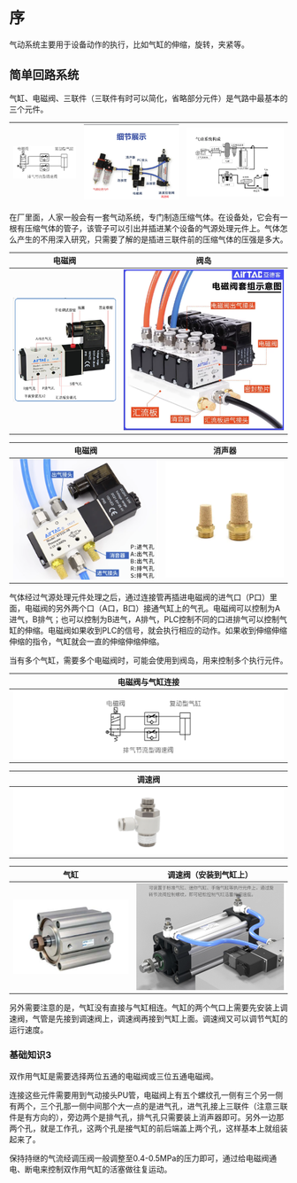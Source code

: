 # 序

气动系统主要用于设备动作的执行，比如气缸的伸缩，旋转，夹紧等。

## 简单回路系统

气缸、电磁阀、三联件（三联件有时可以简化，省略部分元件）是气路中最基本的三个元件。

| ![](static/image-20250421131704580.png) | ![image-20250421132025099](static/image-20250421132025099.png) | ![](static/image-20250425150833372.png) |
| --------------------------------------- | ------------------------------------------------------------ | --------------------------------------- |

在厂里面，人家一般会有一套气动系统，专门制造压缩气体。在设备处，它会有一根有压缩气体的管子，该管子可以引出并插进某个设备的气源处理元件上。气体怎么产生的不用深入研究，只需要了解的是插进三联件前的压缩气体的压强是多大。

|                            电磁阀                            |                  阀岛                   |
| :----------------------------------------------------------: | :-------------------------------------: |
| ![image-20250918141506011](static/image-20250918141506011-1758598326428-3.png) | ![](static/image-20250923113355637.png) |

|                            电磁阀                            |                            消声器                            |
| :----------------------------------------------------------: | :----------------------------------------------------------: |
| ![image-20250923133735919](static/image-20250923133735919.png) | ![image-20250923133806243](static/image-20250923133806243.png) |

气体经过气源处理元件处理之后，通过连接管再插进电磁阀的进气口（P口）里面，电磁阀的另外两个口（A口，B口）接通气缸上的气孔。电磁阀可以控制为A进气，B排气；也可以控制为B进气，A排气，PLC控制不同的口进排气可以控制气缸的伸缩。电磁阀如果收到PLC的信号，就会执行相应的动作。如果收到伸缩伸缩伸缩的指令，气缸就会一直的伸缩伸缩伸缩。

当有多个气缸，需要多个电磁阀时，可能会使用到阀岛，用来控制多个执行元件。

|                       电磁阀与气缸连接                       |
| :----------------------------------------------------------: |
| ![image-20250923140258917](static/image-20250923140258917.png) |

|                            调速阀                            |
| :----------------------------------------------------------: |
| ![image-20250923132805042](static/image-20250923132805042.png) |

|                             气缸                             |                    调速阀（安装到气缸上）                    |
| :----------------------------------------------------------: | :----------------------------------------------------------: |
| ![image-20250923114836530](static/image-20250923114836530.png) | <img src="static/image-20250923115325457.png" style="zoom:67%;" /> |

另外需要注意的是，气缸没有直接与气缸相连。气缸的两个气口上需要先安装上调速阀，气管是先接到调速阀上，调速阀再接到气缸上面。调速阀又可以调节气缸的运行速度。

### 基础知识3

双作用气缸是需要选择两位五通的电磁阀或三位五通电磁阀。

连接这些元件需要用到气动接头PU管，电磁阀上有五个螺纹孔一侧有三个另一侧有两个，三个孔那一侧中间那个大一点的是进气孔，进气孔接上三联件（注意三联件是有方向的），旁边两个是排气孔，排气孔只需要装上消声器即可。另外一边那两个孔，就是工作孔，这两个孔是接气缸的前后端盖上两个孔，这样基本上就组装起来了。

保持持继的气流经调压阀一般调整至0.4-0.5MPa的压力即可，通过给电磁阀通电、断电来控制双作用气缸的活塞做往复运动。















